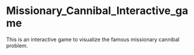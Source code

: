 # Missionary_Cannibal_Interactive_game
This is an interactive game to visualize the famous missionary cannibal problem.
